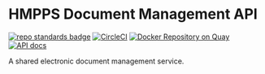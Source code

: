 # HMPPS Document Management API
[![repo standards badge](https://img.shields.io/badge/dynamic/json?color=blue&style=flat&logo=github&label=MoJ%20Compliant&query=%24.result&url=https%3A%2F%2Foperations-engineering-reports.cloud-platform.service.justice.gov.uk%2Fapi%2Fv1%2Fcompliant_public_repositories%2Fhmpps-document-management-api)](https://operations-engineering-reports.cloud-platform.service.justice.gov.uk/public-github-repositories.html#hmpps-document-management-api "Link to report")
[![CircleCI](https://circleci.com/gh/ministryofjustice/hmpps-document-management-api/tree/main.svg?style=svg)](https://circleci.com/gh/ministryofjustice/hmpps-document-management-api)
[![Docker Repository on Quay](https://quay.io/repository/hmpps/hmpps-document-management-api/status "Docker Repository on Quay")](https://quay.io/repository/hmpps/hmpps-document-management-api)
[![API docs](https://img.shields.io/badge/API_docs_-view-85EA2D.svg?logo=swagger)](https://hmpps-document-management-api-dev.hmpps.service.justice.gov.uk/webjars/swagger-ui/index.html?configUrl=/v3/api-docs)

A shared electronic document management service.
